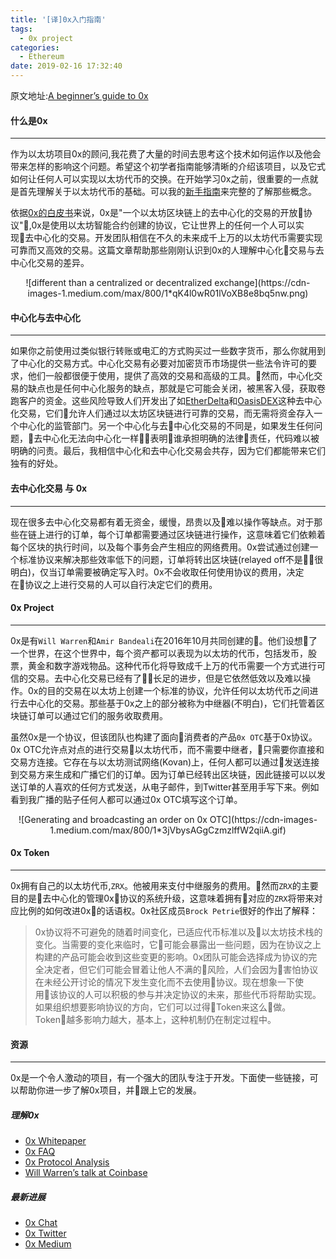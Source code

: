 ```yaml
---
title: '[译]0x入门指南'
tags:
  - 0x project
categories:
  - Ethereum
date: 2019-02-16 17:32:40
---
```


原文地址:[A beginner’s guide to 0x](https://blog.0xproject.com/a-beginners-guide-to-0x-81d30298a5e0)


#### 什么是0x
---

作为以太坊项目0x的顾问,我花费了大量的时间去思考这个技术如何运作以及他会带来怎样的影响这个问题。希望这个初学者指南能够清晰的介绍该项目，以及它式如何让任何人可以实现以太坊代币的交换。在开始学习0x之前，很重要的一点就是首先理解关于以太坊代币的基础。可以我的[新手指南](https://blog.coinbase.com/a-beginners-guide-to-ethereum-tokens-fbd5611fe30b)来完整的了解那些概念。

依据[0x的白皮书](https://0x.org/pdfs/0x_white_paper.pdf)来说，0x是"一个以太坊区块链上的去中心化的交易的开放协议",0x是使用以太坊智能合约创建的协议，它让世界上的任何一个人可以实现去中心化的交易。开发团队相信在不久的未来成千上万的以太坊代币需要实现可靠而又高效的交易。这篇文章帮助那些刚刚认识到0x的人理解中心化交易与去中心化交易的差异。

<!-- more -->

<center>
![different than a centralized or decentralized exchange](https://cdn-images-1.medium.com/max/800/1*qK4l0wR01lVoXB8e8bq5nw.png)
</center>

#### 中心化与去中心化
---

如果你之前使用过类似银行转账或电汇的方式购买过一些数字货币，那么你就用到了中心化的交易方式。中心化交易有必要对加密货币市场提供一些法令许可的要求，他们一般都很便于使用，提供了高效的交易和高级的工具。然而，中心化交易的缺点也是任何中心化服务的缺点，那就是它可能会关闭，被黑客入侵，获取卷跑客户的资金。这些风险导致人们开发出了如[EtherDelta](https://etherdelta.github.io/)和[OasisDEX](https://oasisdex.com/)这种去中心化交易，它们允许人们通过以太坊区块链进行可靠的交易，而无需将资金存入一个中心化的监管部门。另一个中心化与去中心化交易的不同是，如果发生任何问题，去中心化无法向中心化一样表明谁承担明确的法律责任，代码难以被明确的问责。最后，我相信中心化和去中心化交易会共存，因为它们都能带来它们独有的好处。

#### 去中心化交易 与 0x
---

现在很多去中心化交易都有着无资金，缓慢，昂贵以及难以操作等缺点。对于那些在链上进行的订单，每个订单都需要通过区块链进行操作，这意味着它们依赖着每个区块的执行时间，以及每个事务会产生相应的网络费用。0x尝试通过创建一个标准协议来解决那些效率低下的问题，订单将转出区块链(relayed off不是很明白)，仅当订单需要被确定写入时。0x不会收取任何使用协议的费用，决定在协议之上进行交易的人可以自行决定它们的费用。

#### 0x Project
---

0x是有`Will Warren`和`Amir Bandeali`在2016年10月共同创建的。他们设想了一个世界，在这个世界中，每个资产都可以表现为以太坊的代币，包括发币，股票，黄金和数字游戏物品。这种代币化将导致成千上万的代币需要一个方式进行可信的交易。去中心化交易已经有了长足的进步，但是它依然低效以及难以操作。0x的目的交易在以太坊上创建一个标准的协议，允许任何以太坊代币之间进行去中心化的交易。那些基于0x之上的部分被称为中继器(不明白)，它们托管着区块链订单可以通过它们的服务收取费用。

虽然0x是一个协议，但该团队也构建了面向消费者的产品`0x OTC`基于0x协议。0x OTC允许点对点的进行交易以太坊代币，而不需要中继者，只需要你直接和交易方连接。它存在与以太坊测试网络(Kovan)上，任何人都可以通过发送连接到交易方来生成和广播它们的订单。因为订单已经转出区块链，因此链接可以以发送订单的人喜欢的任何方式发送，从电子邮件，到Twitter甚至用手写下来。例如看到我广播的贴子任何人都可以通过0x OTC填写这个订单。

<center>
![Generating and broadcasting an order on 0x OTC](https://cdn-images-1.medium.com/max/800/1*3jVbysAGgCzmzlffW2qiiA.gif)
</center>

#### 0x Token
---

0x拥有自己的以太坊代币,`ZRX`。他被用来支付中继服务的费用。然而`ZRX`的主要目的是去中心化的管理0x协议的系统升级，这意味着拥有对应的`ZRX`将带来对应比例的如何改进0x的话语权。0x社区成员`Brock Petrie`很好的作出了解释：

> 0x协议将不可避免的随着时间变化，已适应代币标准以及以太坊技术栈的变化。当需要的变化来临时，它可能会暴露出一些问题，因为在协议之上构建的产品可能会收到这些变更的影响。0x团队可能会选择成为协议的完全决定者，但它们可能会冒着让他人不满的风险，人们会因为害怕协议在未经公开讨论的情况下发生变化而不去使用协议。现在想象一下使用该协议的人可以积极的参与并决定协议的未来，那些代币将帮助实现。如果组织想要影响协议的方向，它们可以过得Token来这么做。Token越多影响力越大，基本上，这种机制仍在制定过程中。


#### 资源
---

0x是一个令人激动的项目，有一个强大的团队专注于开发。下面使一些链接，可以帮助你进一步了解0x项目，并跟上它的发展。

##### 理解0x

* [0x Whitepaper](https://0x.org/pdfs/0x_white_paper.pdf)
* [0x FAQ](https://0xproject.com/faq)
* [0x Protocol Analysis](https://steemit.com/cryptocurrency/@tomshwom/0x-protocol-analysis)
* [Will Warren’s talk at Coinbase](https://www.youtube.com/watch?v=dVT36N8wUIo)

##### 最新进展

* [0x Chat](https://chat.0xproject.com/)
* [0x Twitter](https://twitter.com/0xproject)
* [0x Medium](https://medium.com/0x-project)

